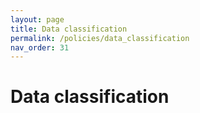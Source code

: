 ```yaml
---
layout: page
title: Data classification
permalink: /policies/data_classification
nav_order: 31
---
```


# Data classification